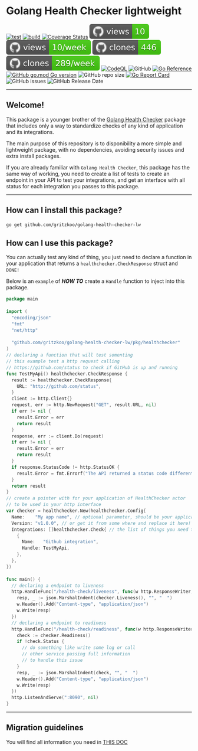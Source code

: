 # Golang Health Checker lightweight

[![test](https://github.com/gritzkoo/golang-health-checker-lw/actions/workflows/test.yaml/badge.svg)](https://github.com/gritzkoo/golang-health-checker-lw/actions/workflows/test.yaml)
[![build](https://github.com/gritzkoo/golang-health-checker-lw/actions/workflows/block.yaml/badge.svg)](https://github.com/gritzkoo/golang-health-checker-lw/actions/workflows/block.yaml)
[![Coverage Status](https://coveralls.io/repos/github/gritzkoo/golang-health-checker-lw/badge.svg?branch=main)](https://coveralls.io/github/gritzkoo/golang-health-checker-lw?branch=main)
![views](https://raw.githubusercontent.com/gritzkoo/golang-health-checker-lw/traffic/traffic-golang-health-checker-lw/views.svg)
![views per week](https://raw.githubusercontent.com/gritzkoo/golang-health-checker-lw/traffic/traffic-golang-health-checker-lw/views_per_week.svg)
![clones](https://raw.githubusercontent.com/gritzkoo/golang-health-checker-lw/traffic/traffic-golang-health-checker-lw/clones.svg)
![clones per week](https://raw.githubusercontent.com/gritzkoo/golang-health-checker-lw/traffic/traffic-golang-health-checker-lw/clones_per_week.svg)
[![CodeQL](https://github.com/gritzkoo/golang-health-checker-lw/actions/workflows/codeql-analysis.yml/badge.svg?branch=main)](https://github.com/gritzkoo/golang-health-checker-lw/actions/workflows/codeql-analysis.yml)
![GitHub](https://img.shields.io/github/license/gritzkoo/golang-health-checker-lw)
[![Go Reference](https://pkg.go.dev/badge/github.com/gritzkoo/golang-health-checker-lw.svg)](https://pkg.go.dev/github.com/gritzkoo/golang-health-checker-lw)
[![GitHub go.mod Go version](https://img.shields.io/github/go-mod/go-version/gritzkoo/golang-health-checker-lw)](https://img.shields.io/github/go-mod/go-version/gritzkoo/golang-health-checker-lw)
![GitHub repo size](https://img.shields.io/github/repo-size/gritzkoo/golang-health-checker-lw)
[![Go Report Card](https://goreportcard.com/badge/github.com/gritzkoo/golang-health-checker-lw)](https://goreportcard.com/report/github.com/gritzkoo/golang-health-checker-lw)
![GitHub issues](https://img.shields.io/github/issues-raw/gritzkoo/golang-health-checker-lw)
![GitHub Release Date](https://img.shields.io/github/release-date/gritzkoo/golang-health-checker-lw)

___

## Welcome!

This package is a younger brother of the [Golang Health Checker](https://github.com/gritzkoo/golang-health-checker) package that includes only a way to standardize checks of any kind of application and its integrations.

The main purpose of this repository is to disponibility a more simple and lightweight package, with no dependencies, avoiding security issues and extra install packages.

If you are already familiar with `Golang Health Checker`, this package has the same way of working, you need to create a list of tests to create an endpoint in your API to test your integrations, and get an interface with all status for each integration you passes to this package.

___

## How can I install this package?

```sh
go get github.com/gritzkoo/golang-health-checker-lw
```

## How can I use this package?

You can actually test any kind of thing, you just need to declare a function in your application that returns a `healthchecker.CheckResponse` struct and `DONE!`

Below is an `example` of **_HOW TO_** create a `Handle` function to inject into this package.

```go
package main

import (
  "encoding/json"
  "fmt"
  "net/http"

  "github.com/gritzkoo/golang-health-checker-lw/pkg/healthchecker"
)
// declaring a function that will test somenting
// this example test a http request calling
// https://github.com/status to check if GitHub is up and running
func TestMyApi() healthchecker.CheckResponse {
  result := healthchecker.CheckResponse{
    URL: "http://github.com/status",
  }
  client := http.Client{}
  request, err := http.NewRequest("GET", result.URL, nil)
  if err != nil {
    result.Error = err
    return result
  }
  response, err := client.Do(request)
  if err != nil {
    result.Error = err
    return result
  }
  if response.StatusCode != http.StatusOK {
    result.Error = fmt.Errorf("The API returned a status code different of 200! code: %d", response.StatusCode)
  }
  return result
}
// create a pointer with for your application of HealthChecker actor
// to be used in your http interface
var checker = healthchecker.New(healthchecker.Config{
  Name:    "My app name", // optional parameter, should be your application name
  Version: "v1.0.0", // or get it from some where and replace it here!
  Integrations: []healthchecker.Check{ // the list of things you need to check
    {
      Name:   "Github integration",
      Handle: TestMyApi,
    },
  },
})

func main() {
  // declaring a endpoint to liveness
  http.HandleFunc("/health-check/liveness", func(w http.ResponseWriter, r *http.Request) {
    resp, _ := json.MarshalIndent(checker.Liveness(), "", "  ")
    w.Header().Add("Content-type", "application/json")
    w.Write(resp)
  })
  // declaring a endpoint to readiness
  http.HandleFunc("/health-check/readiness", func(w http.ResponseWriter, r *http.Request) {
    check := checker.Readiness()
    if !check.Status {
      // do something like write some log or call
      // other service passing full information
      // to handle this issue
    }
    resp, _ := json.MarshalIndent(check, "", "  ")
    w.Header().Add("Content-type", "application/json")
    w.Write(resp)
  })
  http.ListenAndServe(":8090", nil)
}
```

___

## Migration guidelines

You will find all information you need in [THIS DOC](./docs/migration-guidlines.md)
